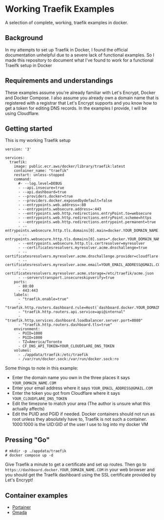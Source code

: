 # Working Traefik Examples

A selection of complete, working, traefik examples in docker.

## Background

In my attempts to set up Traefik in Docker, I found the official documentation unhelpful due to a severe lack of functional examples. So I made this repository to document what I've found to work for a functional Traeifk setup in Docker

## Requirements and understandings

These examples assume you're already familiar with Let's Encrypt, Docker and Docker Compose. I also assume you already own a domain name that is registered with a registrar that Let's Encrypt supports and you know how to get a token for editing DNS records. In the examples I provide, I will be using Cloudflare.

## Getting started

This is my working Traefik setup

    version: '3'

    services:
      traefik:
        image: public.ecr.aws/docker/library/traefik:latest
        container_name: "traefik"
        restart: unless-stopped
        command:
          #- --log.level=DEBUG
          - --api.insecure=true
          - --api.dashboard=true
          - --providers.docker=true
          - --providers.docker.exposedbydefault=false
          - --entrypoints.web.address=:80
          - --entrypoints.websecure.address=:443
          - --entrypoints.web.http.redirections.entryPoint.to=websecure
          - --entrypoints.web.http.redirections.entryPoint.scheme=https
          - --entrypoints.web.http.redirections.entrypoint.permanent=true
          - --entrypoints.websecure.http.tls.domains[0].main=docker.YOUR_DOMAIN_NAME.COM
          - --entrypoints.websecure.http.tls.domains[0].sans=*.docker.YOUR_DOMAIN_NAME.COM
          - --entrypoints.websecure.http.tls.certresolver=myresolver
          - --certificatesresolvers.myresolver.acme.dnschallenge=true
          - --certificatesresolvers.myresolver.acme.dnschallenge.provider=cloudflare
          - --certificatesresolvers.myresolver.acme.email=YOUR_EMAIL_ADDRESS@GMAIL.COM
          - --certificatesresolvers.myresolver.acme.storage=/etc/traefik/acme.json
          - --serverstransport.insecureskipverify=true
        ports:
          - 80:80
          - 443:443
        labels:
          - "traefik.enable=true"
          - "traefik.http.routers.dashboard.rule=Host(`dashboard.docker.YOUR_DOMAIN_NAME.COM`)"
          - "traefik.http.routers.api.service=api@internal"
          - "traefik.http.services.dashboard.loadbalancer.server.port=8080"
          - "traefik.http.routers.dashboard.tls=true"
        environment:
          - PUID=1000
          - PGID=1000
          - TZ=America/Toronto
          - CF_DNS_API_TOKEN=YOUR_CLOUDFLARE_DNS_TOKEN
        volumes:
          - ./appdata/traefik:/etc/traefik
          - /var/run/docker.sock:/var/run/docker.sock:ro
  
  Some things to note in this example: 
  
   * Enter the domain name you own in the three places it says `YOUR_DOMAIN_NAME.COM` 
   * Enter your email address where it says `YOUR_EMAIL_ADDRESS@GMAIL.COM` 
   * Enter the token you got from Cloudflare where it says `YOUR_CLOUDFLARE_DNS_TOKEN`
   * Edit the timezone to match your area (The author is unsure what this actually affects)
   * Edit the PUID and PGID if needed. Docker containers should not run as root unless they absolutely have to, Traefik is not such a container. 1000:1000 is the UID:GID of the user I use to log into my docker VM
   
## Pressing "Go"

```
# mkdir -p ./appdata/traefik
# docker compose up -d
```

Give Traefik a minute to get a certificate and set up routes. Then go to `https://dashboard.docker.YOUR_DOMAIN_NAME.COM` in your web browser and you should get the Traefik dashboard using the SSL certificate provided by Let's Encrypt!

## Container examples

 * [Portainer](Portainer.md)
 * [Omada](Omada.md)
